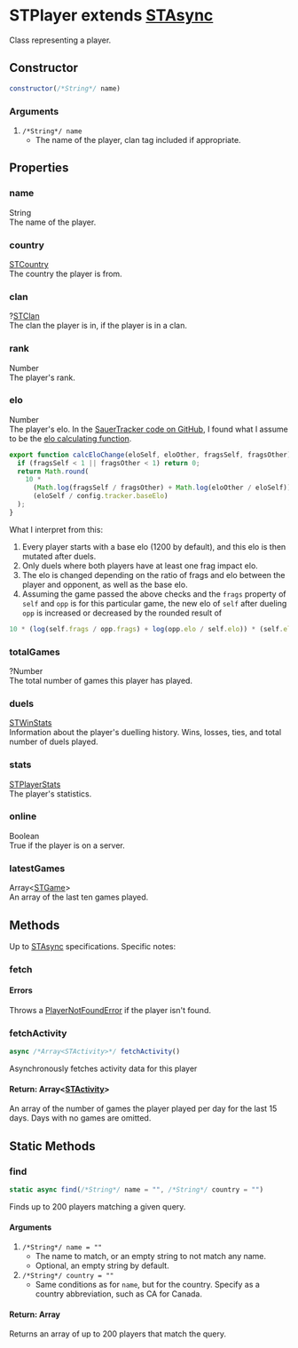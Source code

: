 # STPlayer extends [STAsync](async.md)
Class representing a player.

## Constructor
```js
constructor(/*String*/ name)
```
### Arguments
1. `/*String*/ name`
	* The name of the player, clan tag included if appropriate.

## Properties
### name
String<br/>
The name of the player.
### country
[STCountry](../struct/country.md)<br/>
The country the player is from.
### clan
?[STClan](clan.md)<br/>
The clan the player is in, if the player is in a clan.
### rank
Number<br/>
The player's rank.
### elo
Number<br/>
The player's elo. In the [SauerTracker code on GitHub](https://github.com/AngrySnout/SauerTracker), I found what I assume to be the [elo calculating function](https://github.com/AngrySnout/SauerTracker/blob/e20132fb6cacbf6d680f068d7e92d83382b3c32f/src/tracker/game.js#L104).
```js
export function calcEloChange(eloSelf, eloOther, fragsSelf, fragsOther) {
  if (fragsSelf < 1 || fragsOther < 1) return 0;
  return Math.round(
    10 *
      (Math.log(fragsSelf / fragsOther) + Math.log(eloOther / eloSelf)) *
      (eloSelf / config.tracker.baseElo)
  );
}
```
What I interpret from this:
1. Every player starts with a base elo (1200 by default), and this elo is then mutated after duels.
2. Only duels where both players have at least one frag impact elo.
3. The elo is changed depending on the ratio of frags and elo between the player and opponent, as well as the base elo.
4. Assuming the game passed the above checks and the `frags` property of `self` and `opp` is for this particular game, the new elo of `self` after dueling `opp` is increased or decreased by the rounded result of
```js
10 * (log(self.frags / opp.frags) + log(opp.elo / self.elo)) * (self.elo / baseElo)
```
### totalGames
?Number<br/>
The total number of games this player has played.
### duels
[STWinStats](../struct/winstats.md)<br/>
Information about the player's duelling history. Wins, losses, ties, and total number of duels played.
### stats
[STPlayerStats](../struct/playerstats.md)<br/>
The player's statistics.
### online
Boolean<br/>
True if the player is on a server.
### latestGames
Array<[STGame](game.md)><br/>
An array of the last ten games played.

## Methods
Up to [STAsync](async.md) specifications. Specific notes:
### fetch
#### Errors
Throws a [PlayerNotFoundError](../utils/errors/playernotfounderror.md) if the player isn't found.
### fetchActivity
```js
async /*Array<STActivity>*/ fetchActivity()
```
Asynchronously fetches activity data for this player
#### Return: Array<[STActivity](../struct/activity.md)>
An array of the number of games the player played per day for the last 15 days. Days with no games are omitted.

## Static Methods
### find
```js
static async find(/*String*/ name = "", /*String*/ country = "")
```
Finds up to 200 players matching a given query.
#### Arguments
1. `/*String*/ name = ""`
	* The name to match, or an empty string to not match any name.
	* Optional, an empty string by default.
2. `/*String*/ country = ""`
	* Same conditions as for `name`, but for the country. Specify as a country abbreviation, such as CA for Canada.
#### Return: Array<STPlayer>
Returns an array of up to 200 players that match the query.
